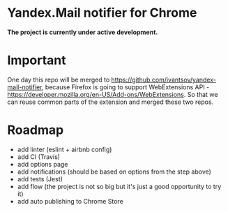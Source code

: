 Yandex.Mail notifier for Chrome
===============================

**The project is currently under active development.**

# Important
One day this repo will be merged to https://github.com/ivantsov/yandex-mail-notifier, because Firefox is going to support WebExtensions API - https://developer.mozilla.org/en-US/Add-ons/WebExtensions. So that we can reuse common parts of the extension and merged these two repos.

# Roadmap
- add linter (eslint + airbnb config)
- add CI (Travis)
- add options page
- add notifications (should be based on options from the step above)
- add tests (Jest)
- add flow (the project is not so big but it's just a good opportunity to try it)
- add auto publishing to Chrome Store
